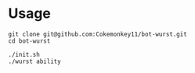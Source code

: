 Usage
=====

```
git clone git@github.com:Cokemonkey11/bot-wurst.git
cd bot-wurst

./init.sh
./wurst ability
```

